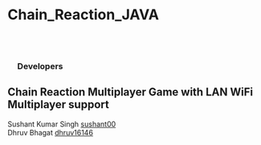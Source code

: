  # Chain_Reaction_JAVA
<br><br>
<h3> &nbsp;&nbsp;&nbsp;&nbsp; Developers</h3>
    
Chain Reaction Multiplayer Game with LAN WiFi Multiplayer support
-----------------------------------------------------------------------------------------------------------------------------------

Sushant Kumar Singh        [sushant00](https://github.com/sushant00)
<br>
Dhruv Bhagat  [dhruv16146](https://github.com/dhruv16146)
<br>

